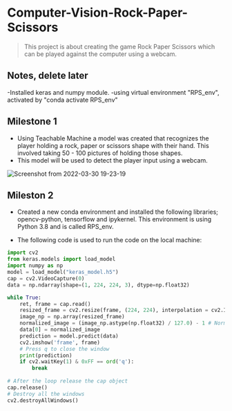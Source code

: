 # Computer-Vision-Rock-Paper-Scissors

> This project is about creating the game Rock Paper Scissors which can be played against the computer using a webcam.

## Notes, delete later
-Installed keras and numpy module. 
-using virtual environment "RPS_env", activated by "conda activate RPS_env"

## Milestone 1

- Using Teachable Machine a model was created that recognizes the player holding a rock, paper or scissors shape with their hand. This involved taking 50 - 100 pictures of holding those shapes.
- This model will be used to detect the player input using a webcam. 

![Screenshot from 2022-03-30 19-23-19](https://user-images.githubusercontent.com/101988764/160904921-a8f230a0-e709-4d0c-b2fa-2c4a2fe5c13a.png)

## Mileston 2

- Created a new conda environment and installed the following libraries; opencv-python, tensorflow and ipykernel. This environment is using Python 3.8 and is called RPS_env.

- The following code is used to run the code on the local machine: 

```python
import cv2
from keras.models import load_model
import numpy as np
model = load_model("keras_model.h5")
cap = cv2.VideoCapture(0)
data = np.ndarray(shape=(1, 224, 224, 3), dtype=np.float32)

while True: 
    ret, frame = cap.read()
    resized_frame = cv2.resize(frame, (224, 224), interpolation = cv2.INTER_AREA)
    image_np = np.array(resized_frame)
    normalized_image = (image_np.astype(np.float32) / 127.0) - 1 # Normalize the image
    data[0] = normalized_image
    prediction = model.predict(data)
    cv2.imshow('frame', frame)
    # Press q to close the window
    print(prediction)
    if cv2.waitKey(1) & 0xFF == ord('q'):
        break
            
# After the loop release the cap object
cap.release()
# Destroy all the windows
cv2.destroyAllWindows()
```

